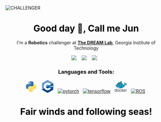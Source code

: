 ![CHALLENGER ](https://github.com/JunghwanRo/TIR-TodayIResearched/assets/112362005/18dff921-67ee-4614-857c-344f308667e9)

<h1 align='center' style="color: black;"> Good day 👋, Call me Jun </h1>

<p align='center'>
  I'm a <strong>Robotics</strong> challenger at <strong><a href="https://dream.georgiatech-metz.fr/" target="_blank">The DREAM Lab</a></strong>, Georgia Institute of Technology
</p>

<p align='center'>
  <a href="https://www.github.com/junghwanro/"><img src="https://img.shields.io/badge/github%20-%23121011.svg?&style=for-the-badge&logo=github&logoColor=white"/></a>&nbsp;&nbsp;&nbsp;
  <a href="https://www.linkedin.com/in/junghwanro/"><img src="https://img.shields.io/badge/linkedin-%230077B5.svg?&style=for-the-badge&logo=linkedin&logoColor=white" /></a>&nbsp;&nbsp;&nbsp;
  <a href="mailto:jro37@gatech.edu?subject=HeyJun"><img src="https://img.shields.io/badge/mail-%23D14836.svg?&style=for-the-badge&logo=gmail&logoColor=white" /></a>&nbsp;&nbsp;&nbsp;
</p>

<h3 align="center" style="color: black;">Languages and Tools:</h3>
<p align="center"> 
  <a href="https://www.python.org" target="_blank" rel="noreferrer"> <img src="https://raw.githubusercontent.com/devicons/devicon/master/icons/python/python-original.svg" alt="python" width="40" height="40"/></a>&nbsp;&nbsp;
  <a href="https://www.w3schools.com/cpp/" target="_blank" rel="noreferrer"> <img src="https://raw.githubusercontent.com/devicons/devicon/master/icons/cplusplus/cplusplus-original.svg" alt="cplusplus" width="40" height="40"/></a>&nbsp;&nbsp;
  <a href="https://pytorch.org/" target="_blank" rel="noreferrer"> <img src="https://www.vectorlogo.zone/logos/pytorch/pytorch-icon.svg" alt="pytorch" width="40" height="40"/></a>&nbsp;&nbsp;
  <a href="https://www.tensorflow.org" target="_blank" rel="noreferrer"> <img src="https://www.vectorlogo.zone/logos/tensorflow/tensorflow-icon.svg" alt="tensorflow" width="40" height="40"/></a>&nbsp;&nbsp;
  <a href="https://www.docker.com/" target="_blank" rel="noreferrer"> <img src="https://raw.githubusercontent.com/devicons/devicon/master/icons/docker/docker-original-wordmark.svg" alt="docker" width="40" height="40"/></a>&nbsp;&nbsp;
  <a href="https://www.ros.org/" target="_blank" rel="noreferrer"> <img src="https://fkromer.github.io/awesome-ros2/ros_logo.svg" alt="ROS" height="27"/></a>&nbsp;&nbsp;
</p>

<h1 align='center' style="color: black;"> Fair winds and following seas! </h1>
